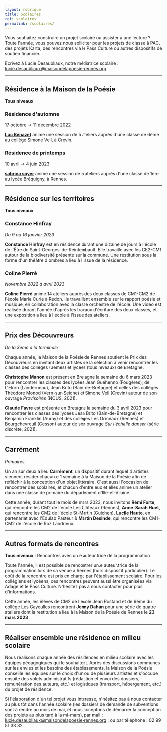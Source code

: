 ```yaml
---
layout: rubrique
title: Scolaires
ref: scolaires
permalink: /scolaires/
---
```

Vous souhaitez construire un projet scolaire ou assister à une lecture ? Toute l'année, vous pouvez nous solliciter pour les projets de classe à PAC, des projets Karta, des rencontres via le Pass Culture ou autres dispositifs de soutien financier.

Ecrivez à Lucie Desaubliaux, notre médiatrice scolaire : lucie.desaubliaux@maisondelapoesie-rennes.org

- - -

## Résidence à la Maison de la Poésie

**Tous niveaux**

### Résidence d'automne

17 octobre → 11 décembre 2022

**[Luc Bénazet](/residence/2022/07/06/r-sidence-dautomne.html)** anime une session de 5 ateliers auprès d'une classe de 6ème au collège Simone Veil, à Crevin.

### Résidence de printemps

10 avril → 4 juin 2023

**[sabrina soyer](/residence/2022/09/03/r-sidence-de-printemps.html)** anime une session de 5 ateliers auprès d'une classe de 1ere au lycée Bréquigny, à Rennes.

- - -

## Résidence sur les territoires

**Tous niveaux**

### Constance Hinfray

*Du 9 au 16 janvier 2023*

**Constance Hinfray** est en résidence durant une dizaine de jours à l'école de l'Être de Saint-Georges-de-Reintembault. Elle travaille avec les CE2-CM1 autour de la biodiversité présente sur la commune. Une restitution sous la forme d'un théâtre d'ombres a lieu à l'issue de la résidence.

### Coline Pierré

*Novembre 2022 à avril 2023*

**Coline Pierré** anime 14 ateliers auprès des deux classes de CM1-CM2 de l'école Marie Curie à Redon. Ils travaillent ensemble sur le rapport poésie et musique, en collaboration avec la classe orchestre de l'école. Une vidéo est réalisée durant l'année d'après les travaux d'écriture des deux classes, et une exposition a lieu à l'école à l'issue des ateliers.

- - -

## Prix des Découvreurs

*De la 3ème à la terminale*

Chaque année, la Maison de la Poésie de Rennes soutient le Prix des Découvreurs en invitant deux artistes de la sélection à venir rencontrer les classes des collèges (3èmes) et lycées (tous niveaux) de Bretagne.

**Christophe Manon** est présent en Bretagne la semaine du 6 mars 2023 pour rencontrer les classes des lycées Jean Guéhenno (Fougères), de L'Elorn (Landerneau), Jean Brito (Bain-de-Bretagne) et celles des collèges Théodore Monod (Vern-sur-Seiche) et Simone Veil (Crevin) autour de son ouvrage *Provisoires* (NOUS, 2021).

**Claude Favre** est présente en Bretagne la semaine du 3 avril 2023 pour rencontrer les classes des lycées Jean Brito (Bain-de-Bretagne) et Benjamin Franklin (Auray) et des collèges Les Ormeaux (Rennes) et Bourgchevreuil (Cesson) autour de son ouvrage *Sur l'échelle danser* (série discrète, 2021).

- - -

## Carrément

*Primaires*

Un an sur deux a lieu **Carrément**, un dispositif durant lequel 4 artistes viennent résider chacun.e 1 semaine à la Maison de la Poésie afin de réfléchir à la conception d'un objet littéraire. C'est aussi l'occasion de rencontrer des scolaires, et chacun d'entre eux et elles anime un atelier dans une classe de primaire du département d'Ille-et-Vilaine.

Cette année, durant tout le mois de mars 2023, nous invitons **Rémi Forte**, qui rencontre les CM2 de l'école Les Clôteaux (Rennes), **Anne-Sarah Huet**, qui rencontre les CM2 de l'école St-Martin (Guichen), **Lucile Haute**, en partenariat avec l'Edulab Pasteur & **Martin Desinde**, qui rencontre les CM1-CM2 de l'école de Roz Landrieux.

- - -

## Autres formats de rencontres

**Tous niveaux** : Rencontres avec un.e auteur.trice de la programmation

Toute l'année, il est possible de rencontrer un.e auteur.trice de la programmation lors de sa venue à Rennes (hors dispositif particulier). Le coût de la rencontre est pris en charge par l'établissement scolaire. Pour les collégiens et lycéens, ces rencontres peuvent aussi être organisées via Adage et le Pass Culture. N'hésitez pas à nous contacter pour plus d'informations.

Cette année, les élèves de CM2 de l'école Jean Rostand et de 6ème du collège Les Gayeulles rencontrent **Jenny Dahan** pour une série de quatre ateliers dont la restitution a lieu à la Maison de la Poésie de Rennes le **23 mars 2023**

- - -

## Réaliser ensemble une résidence en milieu scolaire

Nous réalisons chaque année des résidences en milieu scolaire avec les équipes pédagogiques qui le souhaitent. Après des discussions communes sur les envies et les besoins des établissements, la Maison de la Poésie conseille les équipes sur le choix d'un ou de plusieurs artistes et s'occupe ensuite des volets administratifs (rédaction et envoi des dossiers, rémunération des auteurs, etc.) et logistiques (transport, hébergement, etc.) du projet de résidence.

Si l'élaboration d'un tel projet vous intéresse, n'hésitez pas à nous contacter au plus tôt dans l'année scolaire (les dossiers de demande de subventions sont à rendre au mois de mai, et nous acceptons de démarrer la conception des projets au plus tard à la mi-mars), par mail : lucie.desaubliaux@maisondelapoesie-rennes.org ; ou par téléphone : 02 99 51 33 32.